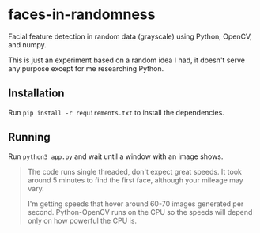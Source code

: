 # faces-in-randomness

Facial feature detection in random data (grayscale) using Python, OpenCV, and numpy.

This is just an experiment based on a random idea I had, it doesn't serve any purpose except for me researching Python.

## Installation

Run `pip install -r requirements.txt` to install the dependencies.

## Running

Run `python3 app.py` and wait until a window with an image shows.

> The code runs single threaded, don't expect great speeds. It took around 5 minutes to find the first face, although your mileage may vary.
>
> I'm getting speeds that hover around 60-70 images generated per second. Python-OpenCV runs on the CPU so the speeds will depend only on how powerful the CPU is.
